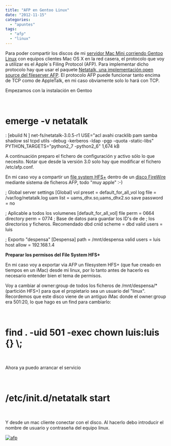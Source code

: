 ```yaml
---
title: "AFP en Gentoo Linux"
date: "2012-11-15"
categories: 
  - "apuntes"
tags: 
  - "afp"
  - "linux"
---
```


Para poder compartir los discos de mi [servidor Mac Mini corriendo Gentoo Linux](https://www.luispa.com/?p=477) con equipos clientes Mac OS X en la red casera, el protocolo que voy a utilizar es el Apple´s Filing Protocol (AFP). Para implementar dicho protocolo hay que usar el paquete [Netatalk, una implementación open source del fileserver AFP](http://netatalk.sourceforge.net). El protocolo AFP puede funcionar tanto encima de TCP como de AppleTalk, en mi caso obviamente solo lo hará con TCP.

Empezamos con la instalación en Gentoo

 
# emerge -v netatalk
:
\[ebuild N \] net-fs/netatalk-3.0.5-r1 USE="acl avahi cracklib pam samba shadow ssl tcpd utils -debug -kerberos -ldap -pgp -quota -static-libs" PYTHON\_TARGETS="python2\_7 -python2\_6" 1,674 kB
 

A continuación preparo el fichero de configuración y activo sólo lo que necesito. Notar que desde la versión 3.0 solo hay que modificar el fichero /etc/afp.conf.

En mi caso voy a compartir un [file system HFS+](https://www.luispa.com/?p=498) dentro de un [disco FireWire](https://www.luispa.com/?p=484) mediante sistema de ficheros AFP, todo "muy apple" :-)

; Global server settings
\[Global\]
vol preset = default\_for\_all\_vol
log file = /var/log/netatalk.log
uam list = uams\_dhx.so,uams\_dhx2.so
save password = no

; Aplicable a todos los volumenes
\[default\_for\_all\_vol\]
file perm = 0664
directory perm = 0774
; Base de datos para guardar los ID's de de
; los directorios y ficheros. Recomendado dbd
cnid scheme = dbd
valid users = luis

; Exporto "despensa"
\[Despensa\]
path = /mnt/despensa
valid users = luis
host allow = 192.168.1.4

**Preparar los permisos del File System HFS+**

En mi caso voy a exportar via AFP un filesystem HFS+ (que fue creado en tiempos en un iMac) desde mi linux, por lo tanto antes de hacerlo es necesario entender bien el tema de permisos.

Voy a cambiar al owner:group de todos los ficheros de /mnt/despensa/\* (partición HFS+) para que el propietario sea un usuario del "linux". Recordemos que este disco viene de un antiguo iMac donde el owner:group era 501:20, lo que hago es un find para cambiarlo:

 
# find . -uid 501 -exec chown luis:luis {} \\;
 

Ahora ya puedo arrancar el servicio

 
# /etc/init.d/netatalk start
 

Y desde un mac cliente conectar con el disco. Al hacerlo debo introducir el nombre de usuario y contraseña del equipo linux.

[![afp](https://www.luispa.com/wp-content/uploads/2014/12/afp.png)](https://www.luispa.com/wp-content/uploads/2014/12/afp.png)
